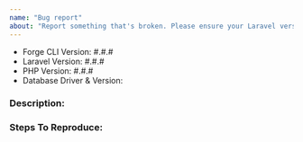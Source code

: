 ```yaml
---
name: "Bug report"
about: "Report something that's broken. Please ensure your Laravel version is still supported: https://laravel.com/docs/releases#support-policy"
---
```


<!-- DO NOT THROW THIS AWAY -->
<!-- Fill out the FULL versions with patch versions -->

- Forge CLI Version: #.#.#
- Laravel Version: #.#.#
- PHP Version: #.#.#
- Database Driver & Version:

### Description:


### Steps To Reproduce:
